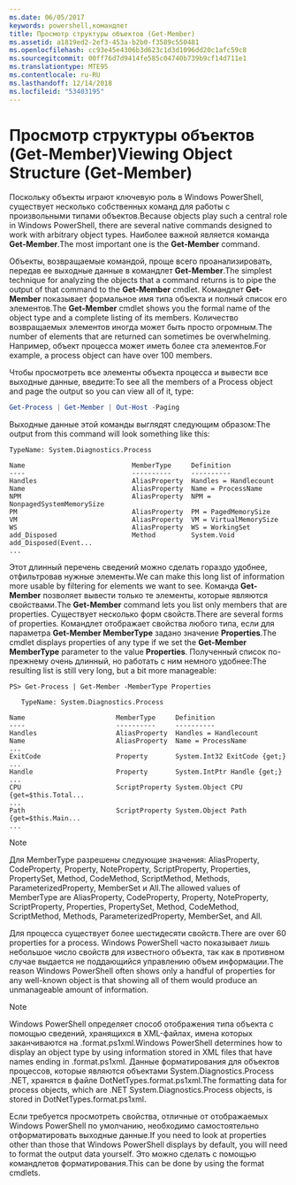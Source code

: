 ```yaml
---
ms.date: 06/05/2017
keywords: powershell,командлет
title: Просмотр структуры объектов (Get-Member)
ms.assetid: a1819ed2-2ef3-453a-b2b0-f3589c550481
ms.openlocfilehash: cc93e45e4306b3d623c1d3d1096dd20c1afc59c8
ms.sourcegitcommit: 00ff76d7d9414fe585c04740b739b9cf14d711e1
ms.translationtype: MTE95
ms.contentlocale: ru-RU
ms.lasthandoff: 12/14/2018
ms.locfileid: "53403195"
---
```

# <a name="viewing-object-structure-get-member"></a><span data-ttu-id="fe5b9-103">Просмотр структуры объектов (Get-Member)</span><span class="sxs-lookup"><span data-stu-id="fe5b9-103">Viewing Object Structure (Get-Member)</span></span>

<span data-ttu-id="fe5b9-104">Поскольку объекты играют ключевую роль в Windows PowerShell, существует несколько собственных команд для работы с произвольными типами объектов.</span><span class="sxs-lookup"><span data-stu-id="fe5b9-104">Because objects play such a central role in Windows PowerShell, there are several native commands designed to work with arbitrary object types.</span></span> <span data-ttu-id="fe5b9-105">Наиболее важной является команда **Get-Member**.</span><span class="sxs-lookup"><span data-stu-id="fe5b9-105">The most important one is the **Get-Member** command.</span></span>

<span data-ttu-id="fe5b9-106">Объекты, возвращаемые командой, проще всего проанализировать, передав ее выходные данные в командлет **Get-Member**.</span><span class="sxs-lookup"><span data-stu-id="fe5b9-106">The simplest technique for analyzing the objects that a command returns is to pipe the output of that command to the **Get-Member** cmdlet.</span></span> <span data-ttu-id="fe5b9-107">Командлет **Get-Member** показывает формальное имя типа объекта и полный список его элементов.</span><span class="sxs-lookup"><span data-stu-id="fe5b9-107">The **Get-Member** cmdlet shows you the formal name of the object type and a complete listing of its members.</span></span> <span data-ttu-id="fe5b9-108">Количество возвращаемых элементов иногда может быть просто огромным.</span><span class="sxs-lookup"><span data-stu-id="fe5b9-108">The number of elements that are returned can sometimes be overwhelming.</span></span> <span data-ttu-id="fe5b9-109">Например, объект процесса может иметь более ста элементов.</span><span class="sxs-lookup"><span data-stu-id="fe5b9-109">For example, a process object can have over 100 members.</span></span>

<span data-ttu-id="fe5b9-110">Чтобы просмотреть все элементы объекта процесса и вывести все выходные данные, введите:</span><span class="sxs-lookup"><span data-stu-id="fe5b9-110">To see all the members of a Process object and page the output so you can view all of it, type:</span></span>

```powershell
Get-Process | Get-Member | Out-Host -Paging
```

<span data-ttu-id="fe5b9-111">Выходные данные этой команды выглядят следующим образом:</span><span class="sxs-lookup"><span data-stu-id="fe5b9-111">The output from this command will look something like this:</span></span>

```output
TypeName: System.Diagnostics.Process

Name                           MemberType     Definition
----                           ----------     ----------
Handles                        AliasProperty  Handles = Handlecount
Name                           AliasProperty  Name = ProcessName
NPM                            AliasProperty  NPM = NonpagedSystemMemorySize
PM                             AliasProperty  PM = PagedMemorySize
VM                             AliasProperty  VM = VirtualMemorySize
WS                             AliasProperty  WS = WorkingSet
add_Disposed                   Method         System.Void add_Disposed(Event...
...
```

<span data-ttu-id="fe5b9-112">Этот длинный перечень сведений можно сделать гораздо удобнее, отфильтровав нужные элементы.</span><span class="sxs-lookup"><span data-stu-id="fe5b9-112">We can make this long list of information more usable by filtering for elements we want to see.</span></span> <span data-ttu-id="fe5b9-113">Команда **Get-Member** позволяет вывести только те элементы, которые являются свойствами.</span><span class="sxs-lookup"><span data-stu-id="fe5b9-113">The **Get-Member** command lets you list only members that are properties.</span></span> <span data-ttu-id="fe5b9-114">Существует несколько форм свойств.</span><span class="sxs-lookup"><span data-stu-id="fe5b9-114">There are several forms of properties.</span></span> <span data-ttu-id="fe5b9-115">Командлет отображает свойства любого типа, если для параметра **Get-Member MemberType** задано значение **Properties**.</span><span class="sxs-lookup"><span data-stu-id="fe5b9-115">The cmdlet displays properties of any type if we set the **Get-Member MemberType** parameter to the value **Properties**.</span></span> <span data-ttu-id="fe5b9-116">Полученный список по-прежнему очень длинный, но работать с ним немного удобнее:</span><span class="sxs-lookup"><span data-stu-id="fe5b9-116">The resulting list is still very long, but a bit more manageable:</span></span>

```
PS> Get-Process | Get-Member -MemberType Properties

   TypeName: System.Diagnostics.Process

Name                       MemberType     Definition
----                       ----------     ----------
Handles                    AliasProperty  Handles = Handlecount
Name                       AliasProperty  Name = ProcessName
...
ExitCode                   Property       System.Int32 ExitCode {get;}
...
Handle                     Property       System.IntPtr Handle {get;}
...
CPU                        ScriptProperty System.Object CPU {get=$this.Total...
...
Path                       ScriptProperty System.Object Path {get=$this.Main...
...
```

> [!NOTE]
> <span data-ttu-id="fe5b9-117">Для MemberType разрешены следующие значения: AliasProperty, CodeProperty, Property, NoteProperty, ScriptProperty, Properties, PropertySet, Method, CodeMethod, ScriptMethod, Methods, ParameterizedProperty, MemberSet и All.</span><span class="sxs-lookup"><span data-stu-id="fe5b9-117">The allowed values of MemberType are AliasProperty, CodeProperty, Property, NoteProperty, ScriptProperty, Properties, PropertySet, Method, CodeMethod, ScriptMethod, Methods, ParameterizedProperty, MemberSet, and All.</span></span>

<span data-ttu-id="fe5b9-118">Для процесса существует более шестидесяти свойств.</span><span class="sxs-lookup"><span data-stu-id="fe5b9-118">There are over 60 properties for a process.</span></span> <span data-ttu-id="fe5b9-119">Windows PowerShell часто показывает лишь небольшое число свойств для известного объекта, так как в противном случае выдается не поддающийся управлению объем информации.</span><span class="sxs-lookup"><span data-stu-id="fe5b9-119">The reason Windows PowerShell often shows only a handful of properties for any well-known object is that showing all of them would produce an unmanageable amount of information.</span></span>

> [!NOTE]
> <span data-ttu-id="fe5b9-120">Windows PowerShell определяет способ отображения типа объекта с помощью сведений, хранящихся в XML-файлах, имена которых заканчиваются на .format.ps1xml.</span><span class="sxs-lookup"><span data-stu-id="fe5b9-120">Windows PowerShell determines how to display an object type by using information stored in XML files that have names ending in .format.ps1xml.</span></span> <span data-ttu-id="fe5b9-121">Данные форматирования для объектов процессов, которые являются объектами System.Diagnostics.Process .NET, хранятся в файле DotNetTypes.format.ps1xml.</span><span class="sxs-lookup"><span data-stu-id="fe5b9-121">The formatting data for process objects, which are .NET System.Diagnostics.Process objects, is stored in DotNetTypes.format.ps1xml.</span></span>

<span data-ttu-id="fe5b9-122">Если требуется просмотреть свойства, отличные от отображаемых Windows PowerShell по умолчанию, необходимо самостоятельно отформатировать выходные данные.</span><span class="sxs-lookup"><span data-stu-id="fe5b9-122">If you need to look at properties other than those that Windows PowerShell displays by default, you will need to format the output data yourself.</span></span> <span data-ttu-id="fe5b9-123">Это можно сделать с помощью командлетов форматирования.</span><span class="sxs-lookup"><span data-stu-id="fe5b9-123">This can be done by using the format cmdlets.</span></span>